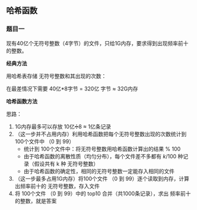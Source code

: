 ## 哈希函数

### 题目一

现有40亿个无符号整数（4字节）的文件，只给1G内存，要求得到出现频率前十的整数。

**经典方法**

用哈希表存储 无符号整数和其出现的次数：

在最差情况下需要 40亿*8字节 = 320亿 字节 ≈ 32G内存

**哈希函数方法**

思路：

1. 1G内存最多可以存放 10亿➗8 ≈ 1亿条记录
2. （这一步并不占用内存）利用哈希函数把每个无符号整数出现的次数统计到 100个文件中 （0 到 99）
   - 统计到 100个文件中：将无符号整数用哈希函数计算出的结果 % 100
   - 由于哈希函数的离散性质（均匀分布），每个文件差不多都有 $k/100$ 种记录（假设共有 k 种 无符号整数）
   - 由于哈希函数的确定性，相同的无符号整数一定能存入相同的文件
3. （这一步最多占用1G内存）将100个文件 （0 到 99）逐个读取到内存，计算出频率前十的 无符号整数，存入文件
4. 将 100个文件 （0 到 99）中的 top10 合并（共1000条记录），求出 频率前十的整数，就是答案